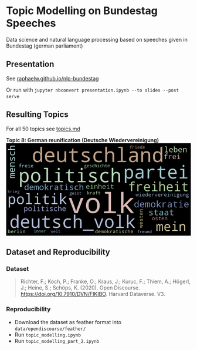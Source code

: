 # Topic Modelling on Bundestag Speeches

Data science and natural language processing based on speeches given in Bundestag (german parliament)

## Presentation

See [raphaelw.github.io/nlp-bundestag](https://raphaelw.github.io/nlp-bundestag/)

Or run with `jupyter nbconvert presentation.ipynb --to slides --post serve`


## Resulting Topics

For all 50 topics see [topics.md](topics.md)

**Topic 8: German reunification (Deutsche Wiedervereinigung)**
![Topic 8](wordclouds/wordcloud_8.png "Topic 8")


## Dataset and Reproducibility

### Dataset

> Richter, F.; Koch, P.; Franke, O.; Kraus, J.; Kuruc, F.; Thiem, A.; Högerl, J.; Heine, S.; Schöps, K. (2020). Open Discourse. https://doi.org/10.7910/DVN/FIKIBO. Harvard Dataverse. V3.

### Reproducibility

- Download the dataset as feather format into `data/opendiscourse/feather/`
- Run `topic_modelling.ipynb`
- Run `topic_modelling_part_2.ipynb`
